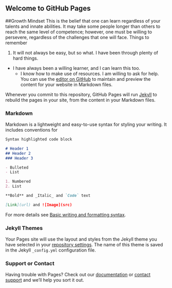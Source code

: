 ## Welcome to GitHub Pages

##Growth Mindset
This is the belief that one can learn regardless of your talents and innate abilities.  It may take some people longer than others to reach the same level of competence; however, one must be willing to persevere, regardless of the challenges that one will face.
Things to remember
1.  It will not always be easy, but so what.  I have been through plenty of hard things.
  - I have always been a willing learner, and I can learn this too.
    - I know how to make use of resources.  I am willing to ask for help.
You can use the [editor on GitHub](https://github.com/TeresaBozer/TeresaBozer.github.io-reading-notes-/edit/main/README.md) to maintain and preview the content for your website in Markdown files.

Whenever you commit to this repository, GitHub Pages will run [Jekyll](https://jekyllrb.com/) to rebuild the pages in your site, from the content in your Markdown files.

### Markdown

Markdown is a lightweight and easy-to-use syntax for styling your writing. It includes conventions for

```markdown
Syntax highlighted code block

# Header 1
## Header 2
### Header 3

- Bulleted
- List

1. Numbered
2. List

**Bold** and _Italic_ and `Code` text

[Link](url) and ![Image](src)
```

For more details see [Basic writing and formatting syntax](https://docs.github.com/en/github/writing-on-github/getting-started-with-writing-and-formatting-on-github/basic-writing-and-formatting-syntax).

### Jekyll Themes

Your Pages site will use the layout and styles from the Jekyll theme you have selected in your [repository settings](https://github.com/TeresaBozer/TeresaBozer.github.io-reading-notes-/settings/pages). The name of this theme is saved in the Jekyll `_config.yml` configuration file.

### Support or Contact

Having trouble with Pages? Check out our [documentation](https://docs.github.com/categories/github-pages-basics/) or [contact support](https://support.github.com/contact) and we’ll help you sort it out.
